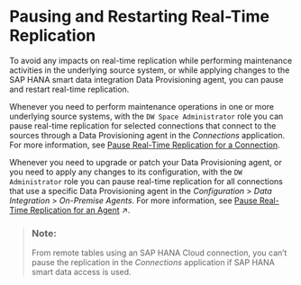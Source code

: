 <!-- loio8f149b00b1064770afc0deb2ff749ee8 -->

# Pausing and Restarting Real-Time Replication

To avoid any impacts on real-time replication while performing maintenance activities in the underlying source system, or while applying changes to the SAP HANA smart data integration Data Provisioning agent, you can pause and restart real-time replication.

Whenever you need to perform maintenance operations in one or more underlying source systems, with the `DW Space Administrator` role you can pause real-time replication for selected connections that connect to the sources through a Data Provisioning agent in the *Connections* application. For more information, see [Pause Real-Time Replication for a Connection](../Integrating-Data-Via-Connections/pause-real-time-replication-for-a-connection-a11f244.md).

Whenever you need to upgrade or patch your Data Provisioning agent, or you need to apply any changes to its configuration, with the `DW Administrator` role you can pause real-time replication for all connections that use a specific Data Provisioning agent in the *Configuration* \> *Data Integration* \> *On-Premise Agents*. For more information, see [Pause Real-Time Replication for an Agent](https://help.sap.com/viewer/935116dd7c324355803d4b85809cec97/internal/en-US/dac31a5e96cb41cf98383668d01d22cc.html "For a selected SAP HANA Smart Data Integration Data Provisioning Agent, you can pause real-time replication for the connections that use the agent while applying changes to it, such as configuration changes or applying patches. After you have finished your agent changes, you can restart real-time replication.") :arrow_upper_right:.

> ### Note:  
> From remote tables using an SAP HANA Cloud connection, you can’t pause the replication in the *Connections* application if SAP HANA smart data access is used.

